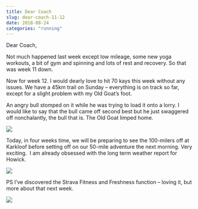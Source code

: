 ```yaml
---
title: Dear Coach
slug: dear-coach-11-12
date: 2018-08-24
categories: "running"
---
```


<p>Dear Coach,</p>
<p>Not much happened last week except low mileage, some new yoga workouts, a bit of gym and spinning and lots of rest and recovery. So that was week 11 down.</p>
<p>Now for week 12. I would dearly love to hit 70 kays this week without any issues. We have a 45km trail on Sunday – everything is on track so far, except for a slight problem with my Old Goat’s foot.</p>
<p>An angry bull stomped on it while he was trying to load it onto a lorry. I would like to say that the bull came off second best but he just swaggered off nonchalantly, the bull that is. The Old Goat limped home.</p>
<p><img src="https://res.cloudinary.com/dy6grlu8z/image/upload/v1558841552/uwj6om9s72phxbuz7u3p.jpg"/></p>
<p>Today, in four weeks time, we will be preparing to see the 100-milers off at Karkloof before setting off on our 50-mile adventure the next morning. Very exciting.  I am already obsessed with the long term weather report for Howick.</p>
<p><img src="https://res.cloudinary.com/dy6grlu8z/image/upload/v1558841553/bz711nt8so5bwsql7izs.png"/></p>
<p>PS I’ve discovered the Strava Fitness and Freshness function – loving it, but more about that next week.</p>
<p><img src="https://res.cloudinary.com/dy6grlu8z/image/upload/v1558841554/ynlqqnoj6qjtigzgskfc.png"/></p>







